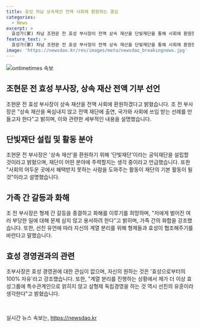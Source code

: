 ```yaml
---
title: 효성 차남 상속재산 전액 사회에 환원하는 결심
categories:
  - News
excerpt: >
  효성가(家) 차남 조현문 전 효성 부사장이 전액 상속 재산을 단빛재단을 통해 사회에 환원한다고 발표했다. 이로써 효성그룹 내 형제 간 갈등을 종결하고 화합을 이루려는 뜻을 밝혀 현 상황에서 어려움을 겪고 있는 이들에게 도움을 줄 것이라는 메시지를 전했다. 또한, 효성으로부터 완전히 자유로워지고 계열 분리를 원하는 의지를 피력했으며, 효성 경영권에 대한 관심은 없다고 강조했다. 그러나 선친의 유언장에 납득하기 어려운 부분이 있어 이를 수용하기 어렵다고 밝혔다.
feature_text: >
  효성가(家) 차남 조현문 전 효성 부사장이 전액 상속 재산을 단빛재단을 통해 사회에 환원한다고 발표했다. 이로써 효성그룹 내 형제 간 갈등을 종결하고 화합을 이루려는 뜻을 밝혀 현 상황에서 어려움을 겪고 있는 이들에게 도움을 줄 것이라는 메시지를 전했다. 또한, 효성으로부터 완전히 자유로워지고 계열 분리를 원하는 의지를 피력했으며, 효성 경영권에 대한 관심은 없다고 강조했다. 그러나 선친의 유언장에 납득하기 어려운 부분이 있어 이를 수용하기 어렵다고 밝혔다.
image: 'https://newsdao.kr/res/images/meta/newsdao_breakingnews.jpg'
---
```


<p><img src="https://newsdao.kr/res/images/meta/newsdao_breakingnews.jpg" alt="ontimetimes 속보" /></p>

<h2 data-ke-size="size26">조현문 전 효성 부사장, 상속 재산 전액 기부 선언</h2>

<p data-ke-size="size16">조현문 전 효성 부사장이 상속 재산을 전액 사회에 환원하겠다고 밝혔습니다. 조 전 부사장은 "상속 재산을 욕심내지 않고 전액 재단에 출연, 국가와 사회에 쓰임 받는 선례를 만들고자 한다"고 밝히며, 이와 관련한 세부적인 내용을 설명했습니다.</p>

<h2 data-ke-size="size26">단빛재단 설립 및 활동 분야</h2>

<p data-ke-size="size16">조현문 전 부사장은 '상속 재산'을 환원하기 위해 '단빛재단'이라는 공익재단을 설립할 것이라고 밝혔으며, 재단이 어떤 분야에 주력할지는 생각 중이라고 언급했습니다. 또한 "사회의 어두운 곳에서 혜택받지 못하는 사람을 도와주는 활동이 재단의 기본 활동이 될 것"이라고 설명했습니다.</p>

<h2 data-ke-size="size26">가족 간 갈등과 화해</h2>

<p data-ke-size="size16">조 전 부사장은 형제 간 갈등을 종결하고 화해를 이루기를 희망하며, "저에게 벌어진 여러 부당한 일에 대해 문제 삼지 않고 용서하려 한다"고 밝히며, 가족 간의 화합을 강조했습니다. 또한, 선친 유언에 따라 자신의 계열 분리를 위해 형제들과 효성이 협조해주기를 바란다고 말했습니다.</p>

<h2 data-ke-size="size26">효성 경영권과의 관련</h2>

<p data-ke-size="size16">조부사장은 효성 경영권에 대한 관심이 없으며, 자신의 원하는 것은 '효성으로부터의 100% 자유'라고 강조했습니다. 또한, "계열 분리를 진행하는 상황에서 제가 더 이상 효성그룹에 특수관계인으로 얽히지 않고 삼형제 독립경영을 하는 것 역시 선친의 유훈이라 생각한다"고 밝혔습니다.</p>

<p data-ke-size="size16">&nbsp;</p>
실시간 뉴스 속보는, <a href="https://newsdao.kr" rel="dofollow">https://newsdao.kr</a>


